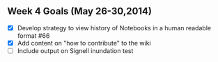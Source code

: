 ## Week 4 Goals (May 26-30,2014) 
- [x] Develop strategy to view history of Notebooks in a human readable format #66
- [x] Add content on "how to contribute" to the wiki
- [ ] Include output on Signell inundation test
